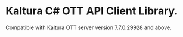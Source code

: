# Kaltura C# OTT API Client Library.
Compatible with Kaltura OTT server version 7.7.0.29928 and above.

